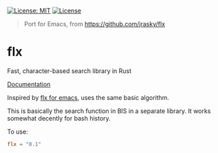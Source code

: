 [![License: MIT](https://img.shields.io/badge/License-MIT-green.svg)](https://opensource.org/licenses/MIT)
[![License](https://img.shields.io/badge/License-Apache%202.0-blue.svg)](https://opensource.org/licenses/Apache-2.0)

> Port for Emacs, from https://github.com/jrasky/flx

# flx
Fast, character-based search library in Rust

[Documentation](https://docs.rs/flx)

Inspired by [flx for emacs](https://github.com/lewang/flx), uses the same basic algorithm.

This is basically the search function in BIS in a separate library. It works somewhat decently for bash history.

To use:
```toml
flx = "0.1"
```
